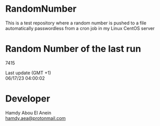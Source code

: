 # RandomNumber    
This is a test repository where a random number is pushed to a file automatically passwordless from a cron job in my Linux CentOS server    
# Random Number of the last run   
7415
      
Last update (GMT +1)    
06/17/23 04:00:02
# Developer    
Hamdy Abou El Anein   
hamdy.aea@protonmail.com
